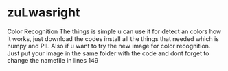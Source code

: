 # zuLwasright
Color Recognition
The things is simple u can use it for detect an colors
how it works, just download the codes install all the things that needed which is numpy and PIL
Also if u want to try the new image for color recognition. Just put your image in the same folder with the code and dont forget to change the namefile in lines 149

